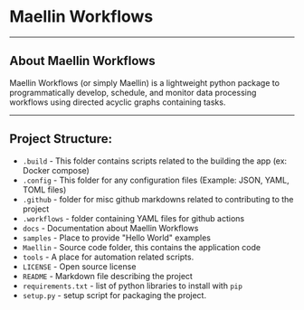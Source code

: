 # Maellin Workflows
---

## About Maellin Workflows
Maellin Workflows (or simply Maellin) is a lightweight python package to programmatically develop, schedule, and monitor data processing workflows using directed acyclic graphs containing tasks.

---

## Project Structure:
*   `.build` - This folder contains scripts related to the building the app (ex: Docker compose)
*   `.config` - This folder for any configuration files (Example: JSON, YAML, TOML files)
*   `.github` - folder for misc github markdowns related to contributing to the project
*   `.workflows` - folder containing YAML files for github actions
*   `docs` - Documentation about Maellin Workflows
*   `samples` - Place to provide "Hello World" examples
*   `Maellin` - Source code folder, this contains the application code
*   `tools` - A place for automation related scripts.
*   `LICENSE` - Open source license
*   `README` - Markdown file describing the project
*   `requirements.txt` - list of python libraries to install with `pip`
*   `setup.py` - setup script for packaging the project. 